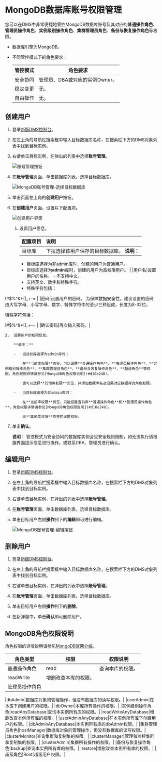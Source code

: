 # MongoDB数据库账号权限管理

您可以在DMS中非常便捷地管控MongoDB数据库账号及其对应的**普通操作角色**、**管理员操作角色**、**实例级别操作角色**、**集群管理员角色**、**备份与恢复操作角色**等权限。

-   数据库引擎为MongoDB。
-   不同管控模式下的角色要求：

    |管控模式|角色要求|
    |----|----|
    |安全协同|管理员、DBA或对应的实例Owner。|
    |稳定变更|无。|
    |自由操作|无。|


## 创建用户

1.  登录[新版DMS控制台](https://dms.alibabacloud.com/)。

2.  在左上角的导航栏搜索框中输入目标数据库名称，在搜索栏下方的DMS对象列表中找到目标实例。

3.  右键单击目标实例，在弹出的列表中选择**账号管理**。

    ![账号管理按钮](https://static-aliyun-doc.oss-accelerate.aliyuncs.com/assets/img/zh-CN/1689338951/p146079.png)

4.  在**账号管理**页面，单击数据库列表，选择目标数据库。

    ![MongoDB账号管理-选择目标数据库](https://static-aliyun-doc.oss-accelerate.aliyuncs.com/assets/img/zh-CN/6623700061/p166287.png)

5.  单击页面左上角的**创建用户**按钮。

6.  在**创建用户**页面，设置以下配置项。

    ![创建用户界面](https://static-aliyun-doc.oss-accelerate.aliyuncs.com/assets/img/zh-CN/0188089951/p165556.png)

    1.  设置用户信息。

        |配置项目|说明|
        |:---|:-|
        |目标库|下拉选择该用户保存的目标数据库。 **说明：**

        -   目标库选择为非admin库时，创建的用户为普通用户。
        -   目标库选择为**admin**库时，创建的用户为高权限用户。 |
        |用户名|设置用户的名称。         -   不支持中文。
        -   支持英文、数字和特殊字符。
        -   特殊字符包括：

!\#$%^&\*\(\)\_+-= |
        |密码|设置用户的密码。 为保障数据安全性，建议设置的密码由大写字母、小写字母、数字、特殊字符中的至少三种组成，长度为8-32位。

特殊字符包括：

!\#$%^&\*\(\)\_+-= |
        |确认密码|再次输入密码。|

    2.  设置用户的权限信息。

        **说明：**

        -   当目标库选择为admin库时：

            在**当前库权限**页签，可以设置**普通操作角色**、**管理员操作角色**、**实例级别操作角色**、**集群管理员角色**、**备份与恢复操作角色**、**超级角色**等权限，角色权限详情请参见[MongoDB角色权限说明](#d10e248)。

            也可以选择**其他库权限**页签，并添加数据库名及设置对应数据库的角色权限。

        -   当目标库选择为非admin库时：

            在**当前库权限**页签，只能设置当前库**普通操作角色**和**管理员操作角色**，角色权限详情请参见[MongoDB角色权限说明](#d10e248)。

            无**其他库权限**页签的设置权限。

7.  单击**确认**。

    **说明：** 管控模式为安全协同的数据库实例会受安全规则限制，如无法执行请根据界面提示信息进行操作，或联系DBA、管理员进行确认。


## 编辑用户

1.  登录[新版DMS控制台](https://dms.alibabacloud.com/)。

2.  在左上角的导航栏搜索框中输入目标数据库名称，在搜索栏下方的DMS对象列表中找到目标实例。

3.  右键单击目标实例，在弹出的列表中选择**账号管理**。

4.  在**账号管理**页面，单击数据库列表，选择目标数据库。

5.  单击目标用户右侧**操作**列下的**编辑**即可进行编辑。

    ![MongoDB账号管理-编辑按钮](https://static-aliyun-doc.oss-accelerate.aliyuncs.com/assets/img/zh-CN/7623700061/p166289.png)


## 删除用户

1.  登录[新版DMS控制台](https://dms.alibabacloud.com/)。

2.  在左上角的导航栏搜索框中输入目标数据库名称，在搜索栏下方的DMS对象列表中找到目标实例。

3.  右键单击目标实例，在弹出的列表中选择**账号管理**。

4.  在**账号管理**页面，单击数据库列表，选择目标数据库。

5.  单击目标用户右侧**操作**列下的**删除**。

6.  在新弹窗中，单击**确认**即可删除用户。


## MongoDB角色权限说明

角色权限的详情说明请参见[MongoDB官网介绍](https://docs.mongodb.com/manual/reference/built-in-roles/)。

|角色类型|权限|权限说明|
|----|--|----|
|普通操作角色|read|查询本库的权限。|
|readWrite|增删改查本库的权限。|
|管理员操作角色

|dbAdmin|数据库对象的管理操作，但没有数据库的读写权限。|
|userAdmin|在本库下创建用户的权限。|
|dbOwner|本库所有操作的权限。|
|实例级别操作角色|readAnyDatabase|查询本实例所有库的权限。|
|readWriteAnyDatabase|增删改查本例所有库的权限。|
|userAdminAnyDatabase|在本实例所有库下创建用户的权限。|
|dbAdminAnyDatabase|本实例所有库的dbAdmin权限。|
|集群管理员角色|hostManager|数据库对象的管理操作，但没有数据库的读写权限。|
|clusterMonitor|查询集群和复制集的权限。|
|clusterManager|管理和监控集群和复制集的权限。|
|clusterAdmin|集群所有操作的权限。|
|备份与恢复操作角色|backup|查询本实例所有库的权限。|
|restore|增删改查本例所有库的权限。|
|超级角色|Root|超级用户权限。|


